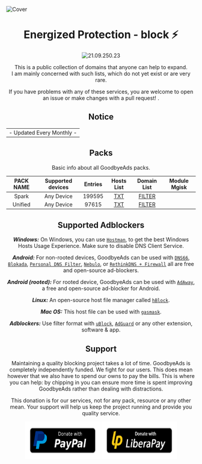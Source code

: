 ![Cover](https://energized.pro/assets/images/block_cover.svg)

<div align="center">
  <h1>Energized Protection - block ⚡</h1>
</div>

<div align="center">
  <!-- Version -->
    <img src="https://img.shields.io/badge/Version-21.09.250.23-blue.svg?longCache=true&style=flat-square"
      alt="21.09.250.23" />
 <div align="center">
   
  This is a public collection of domains that anyone can help to expand.  
I am mainly concerned with such lists, which do not yet exist or are very rare.  

If you have problems with any of these services, you are welcome to open an issue or make changes with a pull request! 
.
## Notice

<table>
<tr>
<td>
 - Updated Every Monthly -
</td>
</tr>
</table>

## Packs

Basic info about all GoodbyeAds packs.

| PACK NAME | Supported devices | Entries | Hosts List  | Domain List | Module Mgisk | 
|:---------:|:-------:|:---------:|:--------------:|:---------:|:--------------:|
Spark | Any Device | 199595 | [TXT](https://raw.githubusercontent.com/jerryn70/GoodbyeAds/master/Hosts/GoodbyeAds.txt) | [FILTER](https://raw.githubusercontent.com/jerryn70/GoodbyeAds/master/Formats/GoodbyeAds-AdBlock-Filter.txt) |
Unified | Any Device | 97615 | [TXT](https://raw.githubusercontent.com/jerryn70/GoodbyeAds/master/Extension/GoodbyeAds-YouTube-AdBlock.txt) | [FILTER](https://raw.githubusercontent.com/jerryn70/GoodbyeAds/master/Formats/GoodbyeAds-YouTube-AdBlock-Filter.txt) |

## Supported Adblockers

***Windows:*** On Windows, you can use [`Hostman`](http://www.abelhadigital.com/hostsman/), to get the best Windows Hosts Usage Experience. Make sure to disable DNS Client Service.       
     
***Android:*** For non-rooted devices, GoodbyeAds can be used with [`DNS66`](https://f-droid.org/en/packages/org.jak_linux.dns66/), [`Blokada`](https://f-droid.org/en/packages/org.blokada.alarm/), [`Personal DNS Filter`](https://www.zenz-solutions.de/personaldnsfilter/), [`Nebulo`](https://github.com/Ch4t4r/Nebulo), or [`RethinkDNS + Firewall`](https://github.com/celzero/rethink-app) all are free and open-source ad-blockers.     
     
***Android (rooted):*** For rooted device, GoodbyeAds can be used with [`AdAway`](https://f-droid.org/en/packages/org.adaway/), a free and open-source ad-blocker for Android.    
     
***Linux:*** An open-source host file manager called [`hBlock`](https://github.com/hectorm/hBlock).   
       
***Mac OS:*** This host file can be used with [`gasmask`](https://github.com/2ndalpha/gasmask).    
   
***Adblockers:*** Use filter format with [`uBlock`](https://github.com/gorhill/uBlock), [`AdGuard`](https://adguard.com/en/welcome.html) or any other extension, software & app.

## Support

Maintaining a quality blocking project takes a lot of time. GoodbyeAds is completely independently funded. We fight for our users. This does mean
however that we also have to spend our owns to pay the bills. This is where you can help: by chipping in you can ensure more time is spent improving GoodbyeAds rather than dealing with distractions.

This donation is for our services, not for any pack, resource or any other mean. Your support will help us keep the project running and provide you quality service. 

<a href="https://paypal.me/jerryn70" target="_blank"><img width="200" height="100" src="https://raw.githubusercontent.com/jerryn70/GoodbyeAds/master/Images/Paypal.png"></a>
<a href="https://liberapay.com/jerryn70/donate" target="_blank"><img width="200" height="100" src="https://raw.githubusercontent.com/jerryn70/GoodbyeAds/master/Images/LiberaPay.png"></a>
